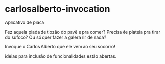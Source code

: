 # carlosalberto-invocation
Aplicativo de piada

Fez aquela piada de tiozão do pavê e pra comer? 
Precisa de plateia pra tirar do sufoco? 
Ou só quer fazer a galera rir de nada? 

Invoque o Carlos Alberto que ele vem ao seu socorro!

ideias para inclusão de funcionalidades estão abertas.
